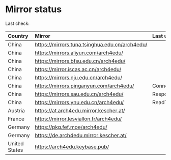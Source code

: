 <script src="./time.js"></script>
# Mirror status
Last check: <script type="text/javascript">localize(1671002313.1229672);</script>

|Country|Mirror|Last update|
|:------|:-----|:----------|
|China|https://mirrors.tuna.tsinghua.edu.cn/arch4edu/|<script type="text/javascript">localize(1670956528);</script>|
|China|https://mirrors.aliyun.com/arch4edu/|<script type="text/javascript">localize(1670913299);</script>|
|China|https://mirrors.bfsu.edu.cn/arch4edu/|<script type="text/javascript">localize(1670956528);</script>|
|China|https://mirror.iscas.ac.cn/arch4edu/|<script type="text/javascript">localize(1670956528);</script>|
|China|https://mirrors.nju.edu.cn/arch4edu/|<script type="text/javascript">localize(1670913299);</script>|
|China|https://mirrors.pinganyun.com/arch4edu/|ConnectTimeout|
|China|https://mirrors.sau.edu.cn/arch4edu/|Response 500|
|China|https://mirrors.ynu.edu.cn/arch4edu/|ReadTimeout|
|Austria|https://at.arch4edu.mirror.kescher.at/|<script type="text/javascript">localize(1670956528);</script>|
|France|https://mirror.lesviallon.fr/arch4edu/|<script type="text/javascript">localize(1670956528);</script>|
|Germany|https://pkg.fef.moe/arch4edu/|<script type="text/javascript">localize(1670956528);</script>|
|Germany|https://de.arch4edu.mirror.kescher.at/|<script type="text/javascript">localize(1670956528);</script>|
|United States|https://arch4edu.keybase.pub/|<script type="text/javascript">localize(1670956528);</script>|

<script src="./tablefilter/tablefilter.js"></script>
<script src="./table.js"></script>